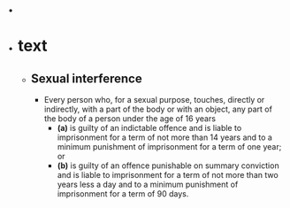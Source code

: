 -
- # text
	- ## Sexual interference
		- Every person who, for a sexual purpose, touches, directly or indirectly, with a part of the body or with an object, any part of the body of a person under the age of 16 years
			- **(a)** is guilty of an indictable offence and is liable to imprisonment for a term of not more than 14 years and to a minimum punishment of imprisonment for a term of one year; or
			- **(b)** is guilty of an offence punishable on summary conviction and is liable to imprisonment for a term of not more than two years less a day and to a minimum punishment of imprisonment for a term of 90 days.